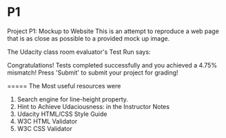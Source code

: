 # P1
Project P1: Mockup to Website
This is an attempt to reproduce a web page that is as close as possible to a provided mock up image.

The Udacity class room evaluator's Test Run says:

Congratulations! Tests completed successfully and you achieved a 4.75% mismatch! Press 'Submit' to submit your project for grading!

=====
The Most useful resources were
  1. Search engine for line-height property.
  2. Hint to Achieve Udaciousness: in the Instructor Notes
  3. Udacity HTML/CSS Style Guide
  4. W3C HTML Validator
  5. W3C CSS Validator

